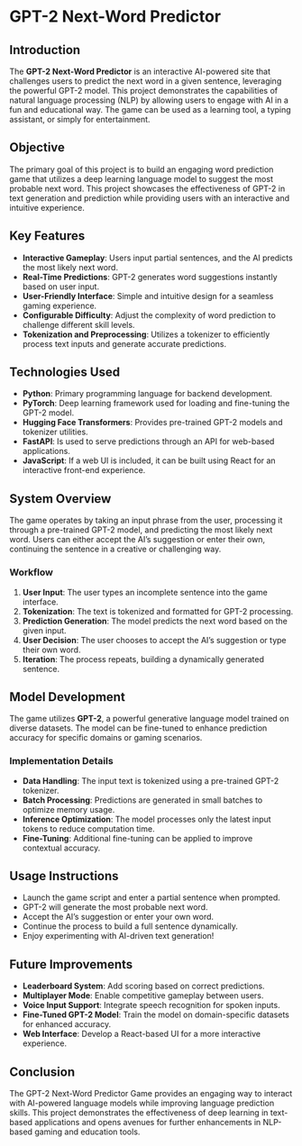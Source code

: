 # GPT-2 Next-Word Predictor  

## Introduction  
The **GPT-2 Next-Word Predictor** is an interactive AI-powered site that challenges users to predict the next word in a given sentence, leveraging the powerful GPT-2 model. This project demonstrates the capabilities of natural language processing (NLP) by allowing users to engage with AI in a fun and educational way. The game can be used as a learning tool, a typing assistant, or simply for entertainment.  

## Objective  
The primary goal of this project is to build an engaging word prediction game that utilizes a deep learning language model to suggest the most probable next word. This project showcases the effectiveness of GPT-2 in text generation and prediction while providing users with an interactive and intuitive experience.  

## Key Features  
- **Interactive Gameplay**: Users input partial sentences, and the AI predicts the most likely next word.  
- **Real-Time Predictions**: GPT-2 generates word suggestions instantly based on user input.  
- **User-Friendly Interface**: Simple and intuitive design for a seamless gaming experience.  
- **Configurable Difficulty**: Adjust the complexity of word prediction to challenge different skill levels.  
- **Tokenization and Preprocessing**: Utilizes a tokenizer to efficiently process text inputs and generate accurate predictions.  

## Technologies Used  
- **Python**: Primary programming language for backend development.  
- **PyTorch**: Deep learning framework used for loading and fine-tuning the GPT-2 model.  
- **Hugging Face Transformers**: Provides pre-trained GPT-2 models and tokenizer utilities.  
- **FastAPI**: Is used to serve predictions through an API for web-based applications.  
- **JavaScript**: If a web UI is included, it can be built using React for an interactive front-end experience.  

## System Overview  
The game operates by taking an input phrase from the user, processing it through a pre-trained GPT-2 model, and predicting the most likely next word. Users can either accept the AI’s suggestion or enter their own, continuing the sentence in a creative or challenging way.  

### Workflow  
1. **User Input**: The user types an incomplete sentence into the game interface.  
2. **Tokenization**: The text is tokenized and formatted for GPT-2 processing.  
3. **Prediction Generation**: The model predicts the next word based on the given input.  
4. **User Decision**: The user chooses to accept the AI’s suggestion or type their own word.  
5. **Iteration**: The process repeats, building a dynamically generated sentence.  

## Model Development  
The game utilizes **GPT-2**, a powerful generative language model trained on diverse datasets. The model can be fine-tuned to enhance prediction accuracy for specific domains or gaming scenarios.  

### Implementation Details  
- **Data Handling**: The input text is tokenized using a pre-trained GPT-2 tokenizer.  
- **Batch Processing**: Predictions are generated in small batches to optimize memory usage.  
- **Inference Optimization**: The model processes only the latest input tokens to reduce computation time.  
- **Fine-Tuning**: Additional fine-tuning can be applied to improve contextual accuracy.  

## Usage Instructions  
- Launch the game script and enter a partial sentence when prompted.  
- GPT-2 will generate the most probable next word.  
- Accept the AI’s suggestion or enter your own word.  
- Continue the process to build a full sentence dynamically.  
- Enjoy experimenting with AI-driven text generation!  

## Future Improvements  
- **Leaderboard System**: Add scoring based on correct predictions.  
- **Multiplayer Mode**: Enable competitive gameplay between users.  
- **Voice Input Support**: Integrate speech recognition for spoken inputs.  
- **Fine-Tuned GPT-2 Model**: Train the model on domain-specific datasets for enhanced accuracy.  
- **Web Interface**: Develop a React-based UI for a more interactive experience.  

## Conclusion  
The GPT-2 Next-Word Predictor Game provides an engaging way to interact with AI-powered language models while improving language prediction skills. This project demonstrates the effectiveness of deep learning in text-based applications and opens avenues for further enhancements in NLP-based gaming and education tools.  
